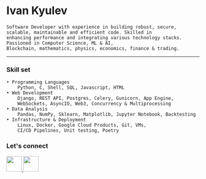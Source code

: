 Ivan Kyulev
===========

```text
Software Developer with experience in building robust, secure, scalable, maintainable and efficient code. Skilled in
enhancing performance and integrating various technology stacks. Passioned in Computer Science, ML & AI,
Blockchain, mathematics, physics, economics, finance & trading.
```
-------------------------------------------------------------------------------------------------

### Skill set
```text
• Programming Languages
    Python, C, Shell, SQL, Javascript, HTML
• Web Development
    Django, REST API, Postgres, Celery, Gunicorn, App Engine,
    WebSockets, AsyncIO, Web3, Concurrency & Multiprocessing
• Data Analysis
    Pandas, NumPy, Sklearn, Matplotlib, Jupyter Notebook, Backtesting
• Infrastructure & Deployment
    Linux, Docker, Google Cloud Products, Git, VMs,
    CI/CD Pipelines, Unit testing, Poetry
```

### Let's connect
<a href='https://www.linkedin.com/in/ivan-kyulev-a9438873/'>
<img src="https://raw.githubusercontent.com/danielcranney/readme-generator/main/public/icons/socials/linkedin.svg" width="40" height="40">
</a>
<a href='https://twitter.com/IKyulev'>
<img src="https://raw.githubusercontent.com/danielcranney/readme-generator/main/public/icons/socials/twitter.svg" width="40" height="40">
</a>
